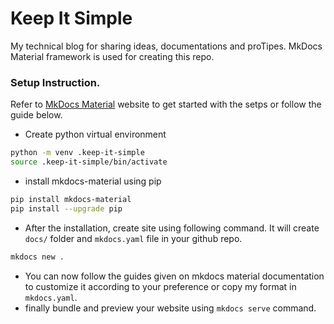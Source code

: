 # Keep It Simple

My technical blog for sharing ideas, documentations and proTipes. MkDocs Material framework is used for creating this repo.


### Setup Instruction.

Refer to [MkDocs Material](https://squidfunk.github.io/mkdocs-material/getting-started/) website to get started with the setps or follow the guide below. 

- Create python virtual environment
```sh
python -m venv .keep-it-simple
source .keep-it-simple/bin/activate
```

- install mkdocs-material using pip
```sh
pip install mkdocs-material
pip install --upgrade pip
```

- After the installation, create site using following command. It will create `docs/` folder and `mkdocs.yaml` file in your github repo. 

```sh
mkdocs new .
```

- You can now follow the guides given on mkdocs material documentation to customize it according to your preference or copy my format in `mkdocs.yaml`. 
- finally bundle and preview your website using `mkdocs serve` command.


<!--

    Reference to Similar Blogs.

    - https://github.com/Andre601/blog
    - https://github.com/4kelly/material-mkdocs-blog
    - https://github.com/timvink/personal-site
    - https://github.com/james-willett/jameswillett.dev/tree/main


 -->